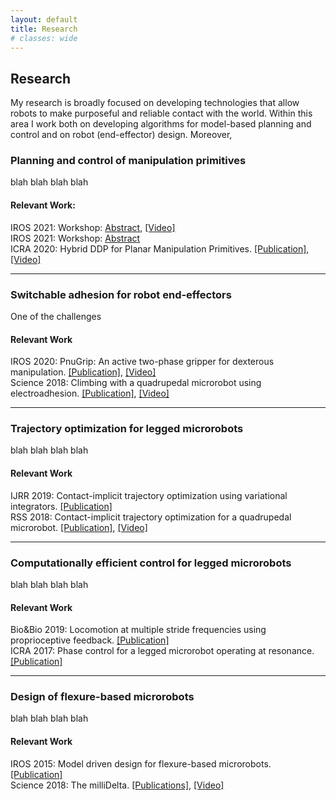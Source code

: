 ```yaml
---
layout: default
title: Research
# classes: wide
---
```

## Research 

My research is broadly focused on developing technologies that allow robots to make purposeful and reliable contact with the world. Within this area I work both on developing algorithms for model-based planning and control and on robot (end-effector) design. Moreover, 
<!-- ########################## Entry 0 ############################# -->

### Planning and control of manipulation primitives

blah blah blah blah 

#### Relevant Work: 

IROS 2021: Workshop: [Abstract](), [[Video]]() <br>
IROS 2021: Workshop: [Abstract]() <br> 
ICRA 2020: Hybrid DDP for Planar Manipulation Primitives. [[Publication]](https://ieeexplore.ieee.org/document/9197414), [[Video]](https://www.youtube.com/watch?v=YGSe4cUfq6Q&feature=youtu.be&ab_channel=MCubeLabMIT) <br>

  <!-- ########################## Entry 1 ############################# -->
---

### Switchable adhesion for robot end-effectors

One of the challenges 

#### Relevant Work  

IROS 2020: PnuGrip: An active two-phase gripper for dexterous manipulation. [[Publication]](http://ras.papercept.net/images/temp/IROS/files/1356.pdf), [[Video]]() <br>
Science 2018:  Climbing with a quadrupedal microrobot using electroadhesion. [[Publication]](https://robotics.sciencemag.org/content/3/25/eaau3038), [[Video]](https://www.youtube.com/watch?v=hPqFJ_lwHjY&ab_channel=MicroroboticsLab) <br>



<!-- ########################## Entry 2 ############################# -->
---

### Trajectory optimization for legged microrobots

blah blah blah blah 

#### Relevant Work  

IJRR 2019: Contact-implicit trajectory optimization using variational integrators. [[Publication]](https://journals.sagepub.com/doi/full/10.1177/0278364919849235)<br>
RSS 2018: Contact-implicit trajectory optimization for a quadrupedal microrobot. [[Publication]](http://www.roboticsproceedings.org/rss14/p41.pdf), [[Video]](https://www.youtube.com/watch?v=fg5MiyJ7dXw&ab_channel=HarvardAgileRoboticsLab) <br>

<!-- ########################## Entry 3 ############################# -->
---

### Computationally efficient control for legged microrobots

blah blah blah blah 

#### Relevant Work  

Bio&Bio 2019: Locomotion at multiple stride frequencies using proprioceptive feedback. [[Publication]](https://journals.sagepub.com/doi/full/10.1177/0278364919849235) <br>
ICRA 2017: Phase control for a legged microrobot operating at resonance. [[Publication]](https://ieeexplore.ieee.org/document/7989704) <br>

<!-- ########################## Entry 3 ############################# -->
---

### Design of flexure-based microrobots

blah blah blah blah 

#### Relevant Work  

IROS 2015: Model driven design for flexure-based microrobots. [[Publication]](https://ieeexplore.ieee.org/document/7353959) <br>
Science 2018: The milliDelta. [[Publications]](https://robotics.sciencemag.org/content/3/14/eaar3018), [[Video]](https://www.youtube.com/watch?v=rHUnqYDgUFY) <br>




